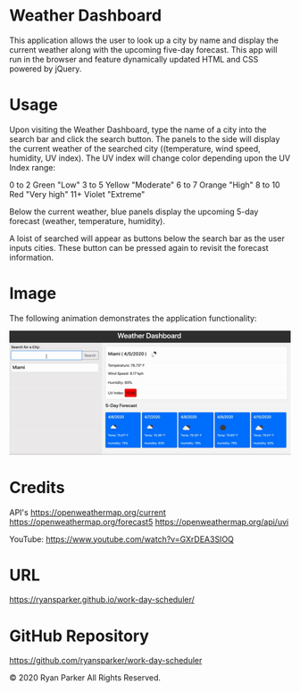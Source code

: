 # Weather Dashboard

This application allows the user to look up a city by name and display the current weather along with the upcoming five-day forecast. This app will run in the browser and feature dynamically updated HTML and CSS powered by jQuery.

# Usage
Upon visiting the Weather Dashboard, type the name of a city into the search bar and click the search button. The panels to the side will display the current weather of the searched city ((temperature, wind speed, humidity, UV index). The UV index will change color depending upon the UV Index range: 

0 to 2	Green	"Low"
3 to 5	Yellow	"Moderate"
6 to 7	Orange	"High"
8 to 10	Red	    "Very high"
11+	    Violet	"Extreme"

Below the current weather, blue panels display the upcoming 5-day forecast (weather, temperature, humidity).

A loist of searched will appear as buttons below the search bar as the user inputs cities. These button can be pressed again to revisit the forecast information.

# Image
The following animation demonstrates the application functionality:

![](assets/demo.gif)

# Credits
API's
https://openweathermap.org/current
https://openweathermap.org/forecast5
https://openweathermap.org/api/uvi

YouTube:
https://www.youtube.com/watch?v=GXrDEA3SIOQ



# URL
https://ryansparker.github.io/work-day-scheduler/

# GitHub Repository
https://github.com/ryansparker/work-day-scheduler

© 2020 Ryan Parker All Rights Reserved.



